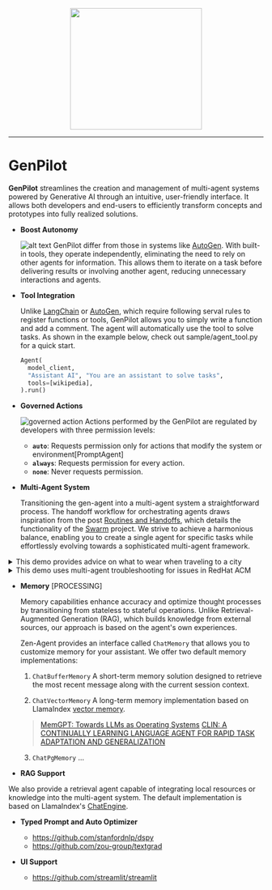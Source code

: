 <p align="center">
  <img src="./asset/zen-agent.png" width="260", height="240" />
</p>

---

# GenPilot

**GenPilot** streamlines the creation and management of multi-agent systems powered by Generative AI through an intuitive, user-friendly interface. It allows both developers and end-users to efficiently transform concepts and prototypes into fully realized solutions.

- **Boost Autonomy**

  ![alt text](./asset/autonomy.png)
  GenPilot differ from those in systems like [AutoGen](https://microsoft.github.io/autogen/0.2/). With built-in tools, they operate independently, eliminating the need to rely on other agents for information. This allows them to iterate on a task before delivering results or involving another agent, reducing unnecessary interactions and agents.

- **Tool Integration**

  Unlike [LangChain](https://python.langchain.com/docs/how_to/custom_tools/) or [AutoGen](https://microsoft.github.io/autogen/0.2/docs/tutorial/tool-use/), which require following serval rules to register functions or tools, GenPilot allows you to simply write a function and add a comment. The agent will automatically use the tool to solve tasks. As shown in the example below, check out sample/agent_tool.py for a quick start.

  ```python
  Agent(
    model_client,
    "Assistant AI", "You are an assistant to solve tasks",
    tools=[wikipedia],
  ).run()
  ```

- **Governed Actions**

  ![governed action](./asset/action.png)
  Actions performed by the GenPilot are regulated by developers with three permission levels:  
  - **`auto`**: Requests permission only for actions that modify the system or environment[PromptAgent]
  - **`always`**: Requests permission for every action.  
  - **`none`**: Never requests permission.  

- **Multi-Agent System**

  Transitioning the gen-agent into a multi-agent system a straightforward process. The handoff workflow for orchestrating agents draws inspiration from the post [Routines and Handoffs](https://cookbook.openai.com/examples/orchestrating_agents#executing-routines), which details the functionality of the [Swarm](https://github.com/openai/swarm) project. We strive to achieve a harmonious balance, enabling you to create a single agent for specific tasks while effortlessly evolving towards a sophisticated multi-agent framework.


<details>
<summary>This demo provides advice on what to wear when traveling to a city</summary>

[![Watch the demo](https://asciinema.org/a/686709.svg)](https://asciinema.org/a/686709)

</details>

<details>

<summary>This demo uses multi-agent troubleshooting for issues in RedHat ACM</summary>

#### Cluster Unknown

[![Watch the demo](https://asciinema.org/a/687993.svg)](https://asciinema.org/a/687993)

#### Addons Aren't Created

[![Watch the demo](https://asciinema.org/a/689439.svg)](https://asciinema.org/a/689439)

</details>


- **Memory** [PROCESSING]  

  Memory capabilities enhance accuracy and optimize thought processes by transitioning from stateless to stateful operations. Unlike Retrieval-Augmented Generation (RAG), which builds knowledge from external sources, our approach is based on the agent's own experiences.

  Zen-Agent provides an interface called `ChatMemory` that allows you to customize memory for your assistant. We offer two default memory implementations:

  1. `ChatBufferMemory` A short-term memory solution designed to retrieve the most recent message along with the current session context.

  2. `ChatVectorMemory` A long-term memory implementation based on LlamaIndex [vector memory](https://docs.llamaindex.ai/en/stable/examples/agent/memory/vector_memory/).

  > [MemGPT: Towards LLMs as Operating Systems](https://arxiv.org/pdf/2310.08560)
  > [CLIN: A CONTINUALLY LEARNING LANGUAGE AGENT FOR RAPID TASK ADAPTATION AND GENERALIZATION](https://arxiv.org/pdf/2310.10134)

  3. `ChatPgMemory` ...

- **RAG Support**

We also provide a retrieval agent capable of integrating local resources or knowledge into the multi-agent system. The default implementation is based on LlamaIndex's [ChatEngine](https://docs.llamaindex.ai/en/stable/examples/chat_engine/chat_engine_best/).

- **Typed Prompt and Auto Optimizer**

  - https://github.com/stanfordnlp/dspy
  - https://github.com/zou-group/textgrad

- **UI Support**
 
  - https://github.com/streamlit/streamlit
